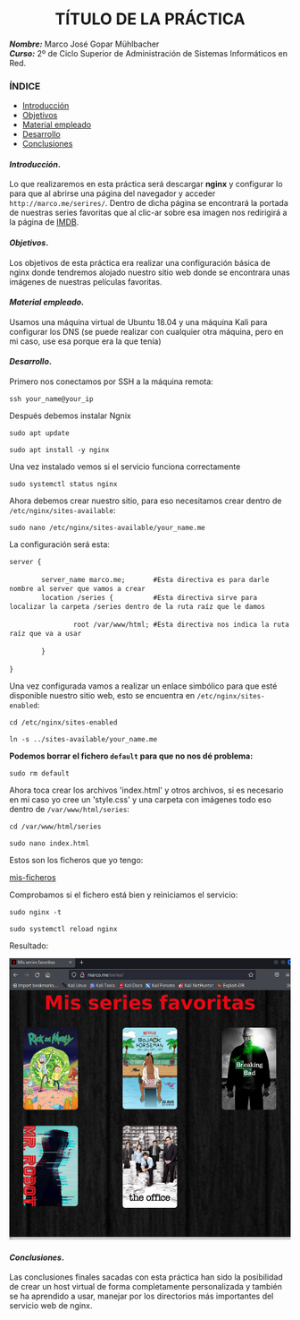 <center>

# TÍTULO DE LA PRÁCTICA


</center>

***Nombre:*** Marco José Gopar Mühlbacher
<br>
***Curso:*** 2º de Ciclo Superior de Administración de Sistemas Informáticos en Red.

### ÍNDICE

+ [Introducción](#id1)
+ [Objetivos](#id2)
+ [Material empleado](#id3)
+ [Desarrollo](#id4)
+ [Conclusiones](#id5)


#### ***Introducción***. <a name="id1"></a>

Lo que realizaremos en esta práctica será descargar **nginx** y configurar lo para que al abrirse una página del navegador y acceder `http://marco.me/serires/`. Dentro de dicha página se encontrará la portada de nuestras series favoritas que al clic-ar sobre esa imagen nos redirigirá a la página de [IMDB](https://www.imdb.com/).

#### ***Objetivos***. <a name="id2"></a>

Los objetivos de esta práctica era realizar una configuración básica de nginx donde tendremos alojado nuestro sitio web donde se encontrara unas imágenes de nuestras películas favoritas.

#### ***Material empleado***. <a name="id3"></a>

Usamos una máquina virtual de Ubuntu 18.04 y una máquina Kali para configurar los DNS (se puede realizar con cualquier otra máquina, pero en mi caso, use esa porque era la que tenía)
#### ***Desarrollo***. <a name="id4"></a>

Primero nos conectamos por SSH a la máquina remota:
```
ssh your_name@your_ip
```

Después debemos instalar Ngnix
```
sudo apt update
```
```
sudo apt install -y nginx
```
Una vez instalado vemos si el servicio funciona correctamente
```
sudo systemctl status nginx
```
Ahora debemos crear nuestro sitio, para eso necesitamos crear dentro de `/etc/nginx/sites-available`:
```
sudo nano /etc/nginx/sites-available/your_name.me 
```
La configuración será esta:
```
server {

        server_name marco.me;       #Esta directiva es para darle nombre al server que vamos a crear
        location /series {          #Esta directiva sirve para localizar la carpeta /series dentro de la ruta raíz que le damos 

                root /var/www/html; #Esta directiva nos indica la ruta raíz que va a usar

        }

}
```
Una vez configurada vamos a realizar un enlace simbólico para que esté disponible nuestro sitio web, esto se encuentra en `/etc/nginx/sites-enabled`:
```
cd /etc/nginx/sites-enabled
```
```
ln -s ../sites-available/your_name.me
```
**Podemos borrar el fichero `default` para que no nos dé problema:**
```
sudo rm default
```

Ahora toca crear los archivos 'index.html' y otros archivos, si es necesario en mi caso yo cree un 'style.css' y una carpeta con imágenes todo eso dentro de `/var/www/html/series`:
```
cd /var/www/html/series
```
```
sudo nano index.html
```
Estos son los ficheros que yo tengo:

[mis-ficheros](https://github.com/MarcoJ18/IMW_Marco/tree/main/trim1/ut1/a1/document)

Comprobamos si el fichero está bien y reiniciamos el servicio:
```
sudo nginx -t
```
```
sudo systemctl reload nginx 
```

Resultado:

![web-page](img/html.png)

#### ***Conclusiones***. <a name="id5"></a>

Las conclusiones finales sacadas con esta práctica han sido la posibilidad de crear un host virtual de forma completamente personalizada y también se ha aprendido a usar, manejar por los directorios más importantes del servicio web de nginx.

